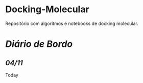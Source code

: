 # Docking-Molecular
Repositório com algoritmos e notebooks de docking molecular.

# *Diário de Bordo* 

## *04/11* 
Today
